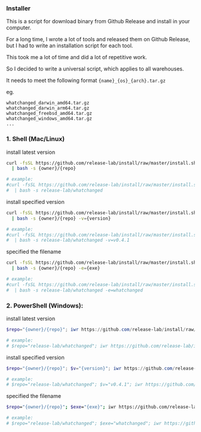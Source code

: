 ### Installer

This is a script for download binary from Github Release and install in your computer.

For a long time, I wrote a lot of tools and released them on Github Release, but I had to write an installation script for each tool.

This took me a lot of time and did a lot of repetitive work.

So I decided to write a universal script, which applies to all warehouses.

It needs to meet the following format `{name}_{os}_{arch}.tar.gz`

eg.

```
whatchanged_darwin_amd64.tar.gz
whatchanged_darwin_arm64.tar.gz
whatchanged_freebsd_amd64.tar.gz
whatchanged_windows_amd64.tar.gz
...
```

### 1. Shell (Mac/Linux)

install latest version

```bash
curl -fsSL https://github.com/release-lab/install/raw/master/install.sh \
  | bash -s {owner}/{repo}

# example:
#curl -fsSL https://github.com/release-lab/install/raw/master/install.sh \
#  | bash -s release-lab/whatchanged
```

install specified version

```bash
curl -fsSL https://github.com/release-lab/install/raw/master/install.sh \
  | bash -s {owner}/{repo} -v={version}

# example:
#curl -fsSL https://github.com/release-lab/install/raw/master/install.sh \
#  | bash -s release-lab/whatchanged -v=v0.4.1
```

specified the filename

```bash
curl -fsSL https://github.com/release-lab/install/raw/master/install.sh |
  | bash -s {owner}/{repo} -e={exe}

# example:
#curl -fsSL https://github.com/release-lab/install/raw/master/install.sh |
#  | bash -s release-lab/whatchanged -e=whatchanged
```

### 2. PowerShell (Windows):

install latest version

```powershell
$repo="{owner}/{repo}"; iwr https://github.com/release-lab/install/raw/master/install.ps1 -useb | iex

# example:
# $repo="release-lab/whatchanged"; iwr https://github.com/release-lab/install/raw/master/install.ps1 -useb | iex
```

install specified version

```powershell
$repo="{owner}/{repo}"; $v="{version}"; iwr https://github.com/release-lab/install/raw/master/install.ps1 -useb | iex

# example:
# $repo="release-lab/whatchanged"; $v="v0.4.1"; iwr https://github.com/release-lab/install/raw/master/install.ps1 -useb | iex
```

specified the filename

```bash
$repo="{owner}/{repo}"; $exe="{exe}"; iwr https://github.com/release-lab/install/raw/master/install.ps1 -useb | iex

# example:
# $repo="release-lab/whatchanged"; $exe="whatchanged"; iwr https://github.com/release-lab/install/raw/master/install.ps1 -useb | iex
```
